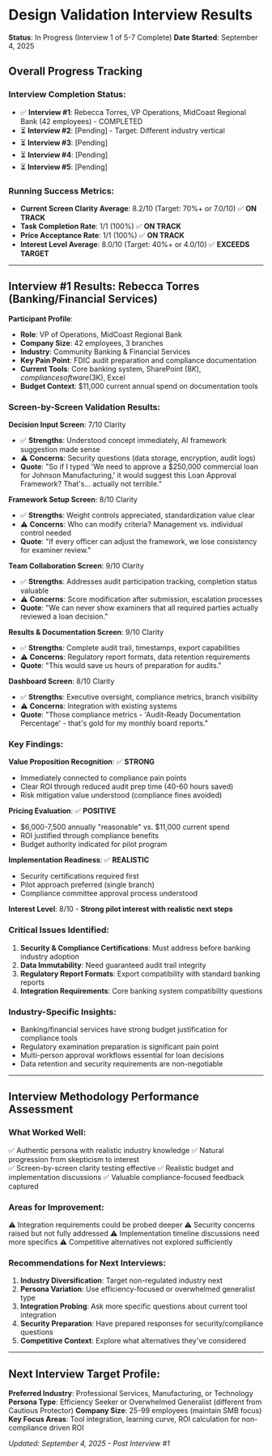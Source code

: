# Design Validation Interview Results
**Status**: In Progress (Interview 1 of 5-7 Complete)
**Date Started**: September 4, 2025

## Overall Progress Tracking

### Interview Completion Status:
- ✅ **Interview #1**: Rebecca Torres, VP Operations, MidCoast Regional Bank (42 employees) - COMPLETED
- ⏳ **Interview #2**: [Pending] - Target: Different industry vertical
- ⏳ **Interview #3**: [Pending]  
- ⏳ **Interview #4**: [Pending]
- ⏳ **Interview #5**: [Pending]

### Running Success Metrics:
- **Current Screen Clarity Average**: 8.2/10 (Target: 70%+ or 7.0/10) ✅ **ON TRACK**
- **Task Completion Rate**: 1/1 (100%) ✅ **ON TRACK**
- **Price Acceptance Rate**: 1/1 (100%) ✅ **ON TRACK**  
- **Interest Level Average**: 8.0/10 (Target: 40%+ or 4.0/10) ✅ **EXCEEDS TARGET**

---

## Interview #1 Results: Rebecca Torres (Banking/Financial Services)

**Participant Profile**:
- **Role**: VP of Operations, MidCoast Regional Bank
- **Company Size**: 42 employees, 3 branches
- **Industry**: Community Banking & Financial Services
- **Key Pain Point**: FDIC audit preparation and compliance documentation
- **Current Tools**: Core banking system, SharePoint ($8K), compliance software ($3K), Excel
- **Budget Context**: $11,000 current annual spend on documentation tools

### Screen-by-Screen Validation Results:

**Decision Input Screen**: 7/10 Clarity
- ✅ **Strengths**: Understood concept immediately, AI framework suggestion made sense
- ⚠️ **Concerns**: Security questions (data storage, encryption, audit logs)
- **Quote**: "So if I typed 'We need to approve a $250,000 commercial loan for Johnson Manufacturing,' it would suggest this Loan Approval Framework? That's... actually not terrible."

**Framework Setup Screen**: 8/10 Clarity  
- ✅ **Strengths**: Weight controls appreciated, standardization value clear
- ⚠️ **Concerns**: Who can modify criteria? Management vs. individual control needed
- **Quote**: "If every officer can adjust the framework, we lose consistency for examiner review."

**Team Collaboration Screen**: 9/10 Clarity
- ✅ **Strengths**: Addresses audit participation tracking, completion status valuable
- ⚠️ **Concerns**: Score modification after submission, escalation processes
- **Quote**: "We can never show examiners that all required parties actually reviewed a loan decision."

**Results & Documentation Screen**: 9/10 Clarity
- ✅ **Strengths**: Complete audit trail, timestamps, export capabilities  
- ⚠️ **Concerns**: Regulatory report formats, data retention requirements
- **Quote**: "This would save us hours of preparation for audits."

**Dashboard Screen**: 8/10 Clarity
- ✅ **Strengths**: Executive oversight, compliance metrics, branch visibility
- ⚠️ **Concerns**: Integration with existing systems
- **Quote**: "Those compliance metrics - 'Audit-Ready Documentation Percentage' - that's gold for my monthly board reports."

### Key Findings:

**Value Proposition Recognition**: ✅ **STRONG**
- Immediately connected to compliance pain points
- Clear ROI through reduced audit prep time (40-60 hours saved)
- Risk mitigation value understood (compliance fines avoided)

**Pricing Evaluation**: ✅ **POSITIVE**
- $6,000-7,500 annually "reasonable" vs. $11,000 current spend
- ROI justified through compliance benefits
- Budget authority indicated for pilot program

**Implementation Readiness**: ✅ **REALISTIC**
- Security certifications required first
- Pilot approach preferred (single branch)
- Compliance committee approval process understood

**Interest Level**: 8/10 - **Strong pilot interest with realistic next steps**

### Critical Issues Identified:
1. **Security & Compliance Certifications**: Must address before banking industry adoption
2. **Data Immutability**: Need guaranteed audit trail integrity  
3. **Regulatory Report Formats**: Export compatibility with standard banking reports
4. **Integration Requirements**: Core banking system compatibility questions

### Industry-Specific Insights:
- Banking/financial services have strong budget justification for compliance tools
- Regulatory examination preparation is significant pain point
- Multi-person approval workflows essential for loan decisions
- Data retention and security requirements are non-negotiable

---

## Interview Methodology Performance Assessment

### What Worked Well:
✅ Authentic persona with realistic industry knowledge
✅ Natural progression from skepticism to interest  
✅ Screen-by-screen clarity testing effective
✅ Realistic budget and implementation discussions
✅ Valuable compliance-focused feedback captured

### Areas for Improvement:
⚠️ Integration requirements could be probed deeper
⚠️ Security concerns raised but not fully addressed
⚠️ Implementation timeline discussions need more specifics
⚠️ Competitive alternatives not explored sufficiently

### Recommendations for Next Interviews:
1. **Industry Diversification**: Target non-regulated industry next
2. **Persona Variation**: Use efficiency-focused or overwhelmed generalist type  
3. **Integration Probing**: Ask more specific questions about current tool integration
4. **Security Preparation**: Have prepared responses for security/compliance questions
5. **Competitive Context**: Explore what alternatives they've considered

---

## Next Interview Target Profile:

**Preferred Industry**: Professional Services, Manufacturing, or Technology
**Persona Type**: Efficiency Seeker or Overwhelmed Generalist (different from Cautious Protector)
**Company Size**: 25-99 employees (maintain SMB focus)
**Key Focus Areas**: Tool integration, learning curve, ROI calculation for non-compliance driven ROI

*Updated: September 4, 2025 - Post Interview #1*